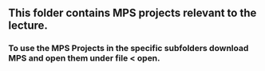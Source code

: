 ## This folder contains MPS projects relevant to the lecture.

### To use the MPS Projects in the specific subfolders download MPS and open them under file < open.
